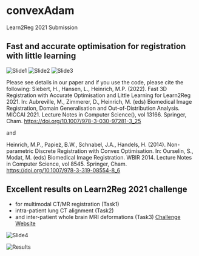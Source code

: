 # convexAdam

Learn2Reg 2021 Submission
## Fast and accurate optimisation for registration with little learning

![Slide1](images/L2R_2021_ConvexAdam.002.jpeg?raw=true "Coupled Convex")
![Slide2](images/L2R_2021_ConvexAdam.003.jpeg?raw=true "Coupled Convex")
![Slide3](images/L2R_2021_ConvexAdam.004.jpeg?raw=true "Coupled Convex")

Please see details in our paper and if you use the code, please cite the following:
Siebert, H., Hansen, L., Heinrich, M.P. (2022). Fast 3D Registration with Accurate Optimisation and Little Learning for Learn2Reg 2021. In: Aubreville, M., Zimmerer, D., Heinrich, M. (eds) Biomedical Image Registration, Domain Generalisation and Out-of-Distribution Analysis. MICCAI 2021. Lecture Notes in Computer Science(), vol 13166. Springer, Cham. https://doi.org/10.1007/978-3-030-97281-3_25

and

Heinrich, M.P., Papież, B.W., Schnabel, J.A., Handels, H. (2014). Non-parametric Discrete Registration with Convex Optimisation. In: Ourselin, S., Modat, M. (eds) Biomedical Image Registration. WBIR 2014. Lecture Notes in Computer Science, vol 8545. Springer, Cham. https://doi.org/10.1007/978-3-319-08554-8_6



## Excellent results on Learn2Reg 2021 challenge
- for multimodal CT/MR registration (Task1) 
- intra-patient lung CT alignment (Task2)
- and inter-patient whole brain MRI deformations (Task3)
[Challenge Website](https://learn2reg.grand-challenge.org)

![Slide4](images/L2R_2021_ConvexAdam.005.jpeg?raw=true "Coupled Convex")

![Results](images/l2r2021_convexAdam.png?raw=true "Results")
